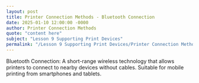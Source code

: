 ```yaml
---
layout: post
title: Printer Connection Methods - Bluetooth Connection
date: 2025-01-10 12:00:00 -0000
author: Printer Connection Methods
quote: "content here"
subject: "Lesson 9 Supporting Print Devices"
permalink: "/Lesson 9 Supporting Print Devices/Printer Connection Methods/Printer Connection Methods - Bluetooth Connection"
---
```


Bluetooth Connection: A short-range wireless technology that allows printers to connect to nearby devices without cables. Suitable for mobile printing from smartphones and tablets.
